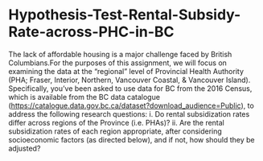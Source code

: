 # Hypothesis-Test-Rental-Subsidy-Rate-across-PHC-in-BC

The lack of affordable housing is a major challenge faced by British Columbians.For the purposes of this assignment, we will focus on examining the data at the “regional” level of Provincial Health Authority (PHA; Fraser, Interior, Northern, Vancouver Coastal, & Vancouver Island).
Specifically, you’ve been asked to use data for BC from the 2016 Census, which is available from the BC data catalogue (https://catalogue.data.gov.bc.ca/dataset?download_audience=Public), to address the following research questions:
i. Do rental subsidization rates differ across regions of the Province (i.e. PHAs)?
ii. Are the rental subsidization rates of each region appropriate, after considering socioeconomic factors (as directed below), and if not, how should they be adjusted?
